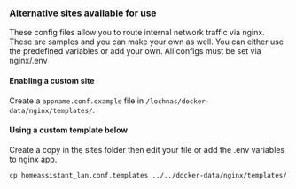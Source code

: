 ### Alternative sites available for use

These config files allow you to route internal network traffic via nginx. These are samples and you can make your own as well. You can either use the predefined variables or add your own. All configs must be set via nginx/.env

#### Enabling a custom site

Create a `appname.conf.example` file in `/lochnas/docker-data/nginx/templates/`.

#### Using a custom template below

Create a copy in the sites folder then edit your file or add the .env variables to nginx app.

```
cp homeassistant_lan.conf.templates ../../docker-data/nginx/templates/
```

